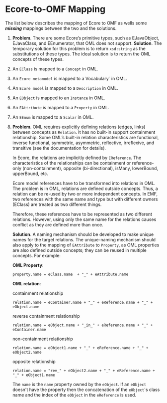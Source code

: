 # Ecore-to-OMF Mapping

The list below describes the mapping of Ecore to OMF as wells some ***missing*** mappings between the two and  the solutions. 

1. **Problem**. There are some Ecore’s primitive types, such as EJavaObject, EJavaClass, and EEnumerator, that OML does not support.
   **Solution**. The temporary solution for this problem is to return `xsd:string` as the substitutions of these types. The ideal solution is to return the OML concepts of these types.

2. An `EClass` is mapped to a `Concept` in OML.    

3. An `Ecore metamodel` is mapped to a Vocabulary` in OML.

4. An `Ecore model` is mapped to a `Description` in OML.

5. An `EObject` is mapped to an `Instance` in OML.

6. An `EAttribute` is mapped to a `Property` in OML.

7. An `EEnum` is mapped to a `Scalar` in OML.

8. **Problem**. OML requires explicitly defining relations (edges, links) between concepts as `Relation`. It has no built-in support containment relationship. Some OML’s built-in relation characteristics are functional, inverse functional, symmetric, asymmetric, reflective, irreflexive, and transitive (see the documentation for details). 
   
   In Ecore, the relations are implicitly defined by `EReference`. The characteristics of the relationships can be containment or reference-only (non-containment), opposite (bi-directional), isMany, lowerBound, upperBound, etc.
   
   Ecore model references have to be transformed into relations in OML. The problem is in OML, relations are defined outside concepts. Thus, a relation can be re-used by two or more independent concepts. In EMF, two references with the same name and type but with different owners (EClass) are treated as two different things.
   
   Therefore, these references have to be represented as two different relations. However, using only the same name for the relations causes conflict as they are defined more than once.
   
   **Solution**. A naming mechanism should be developed to make unique names for the target relations. The unique-naming mechanism should also apply to the mapping of `EAttribute` to  `Property`,  as OML properties are also defined outside concepts; they can be reused in multiple concepts. For example:
   
   **OML Property**:
   
   `property.name = eClass.name  + "_" + eAttribute.name`
   
   **OML relation**:
   
   containment relationship
   
   `relation.name = eContainer.name + "_" + eReference.name + "_" + eObject.name`
   
   reverse containment relationship
   
   `relation.name = eObject.name + "_in_" + eReference.name + "_" + eContainer.name`
   
   non-containment relationship
   
   `relation.name = eObject1.name + "_" + eReference.name + "_" + eObject2.name`
   
   opposite relationship
   
   `relation.name = "rev_" + eObject2.name + "_" + eReference.name + "_" + eObject1.name`
   
   The `name` is the `name` property owned by the `eObject`. If an `eObject` doesn't have the property then the concatenation of the `eObject`'s class name and the index of the `eObject`  in the `eReference` is used.
